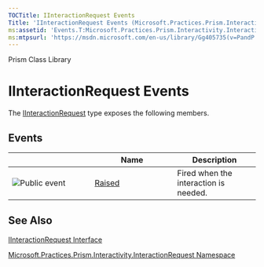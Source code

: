 ```yaml
---
TOCTitle: IInteractionRequest Events
Title: 'IInteractionRequest Events (Microsoft.Practices.Prism.Interactivity.InteractionRequest)'
ms:assetid: 'Events.T:Microsoft.Practices.Prism.Interactivity.InteractionRequest.IInteractionRequest'
ms:mtpsurl: 'https://msdn.microsoft.com/en-us/library/Gg405735(v=PandP.50)'
---
```


Prism Class Library

IInteractionRequest Events
==========================


The [IInteractionRequest](https://msdn.microsoft.com/t:microsoft.practices.prism.interactivity.interactionrequest.iinteractionrequest) type exposes the following members.

Events
------

<span id="eventTableToggle"></span>
<table>
<colgroup>
<col width="33%" />
<col width="33%" />
<col width="33%" />
</colgroup>
<thead>
<tr class="header">
<th> </th>
<th>Name</th>
<th>Description</th>
</tr>
</thead>
<tbody>
<tr class="odd">
<td><img src="https://msdn.microsoft.com/en-us/Gg405735.pubevent(en-us,PandP.50).gif" title="Public event" /></td>
<td><a href="https://msdn.microsoft.com/e:microsoft.practices.prism.interactivity.interactionrequest.iinteractionrequest.raised">Raised</a></td>
<td><div class="summary">
Fired when the interaction is needed.
</div></td>
</tr>
</tbody>
</table>

See Also
--------

<span id="seeAlsoToggle"></span>
[IInteractionRequest Interface](https://msdn.microsoft.com/t:microsoft.practices.prism.interactivity.interactionrequest.iinteractionrequest)

[Microsoft.Practices.Prism.Interactivity.InteractionRequest Namespace](https://msdn.microsoft.com/n:microsoft.practices.prism.interactivity.interactionrequest)
